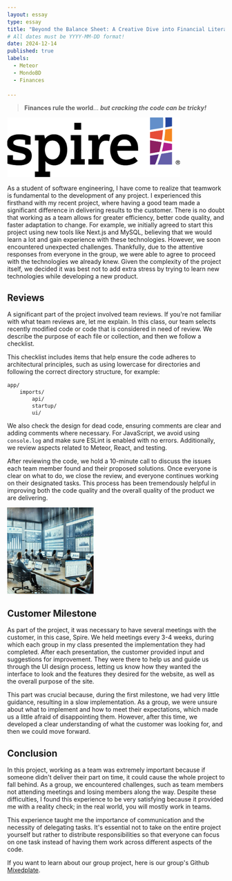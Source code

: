```yaml
---
layout: essay
type: essay
title: "Beyond the Balance Sheet: A Creative Dive into Financial Literacy Reflection 2024"
# All dates must be YYYY-MM-DD format!
date: 2024-12-14
published: true
labels:
  - Meteor
  - MondoBD
  - Finances
 
---
```

> **Finances rule the world**... ***but cracking the code can be tricky!***

<div class="text-center p-4">
  <img width="400px" src="../img/Logo.png" class="img-thumbnail">
</div>

As a student of software engineering, I have come to realize that teamwork is fundamental to the development of any project. I experienced this firsthand with my recent project, where having a good team made a significant difference in delivering results to the customer. There is no doubt that working as a team allows for greater efficiency, better code quality, and faster adaptation to change. For example, we initially agreed to start this project using new tools like Next.js and MySQL, believing that we would learn a lot and gain experience with these technologies. However, we soon encountered unexpected challenges. Thankfully, due to the attentive responses from everyone in the group, we were able to agree to proceed with the technologies we already knew. Given the complexity of the project itself, we decided it was best not to add extra stress by trying to learn new technologies while developing a new product.

## Reviews

A significant part of the project involved team reviews. If you're not familiar with what team reviews are, let me explain. In this class, our team selects recently modified code or code that is considered in need of review. We describe the purpose of each file or collection, and then we follow a checklist. 

This checklist includes items that help ensure the code adheres to architectural principles, such as using lowercase for directories and following the correct directory structure, for example:

```
app/
    imports/
        api/
        startup/
        ui/
```

We also check the design for dead code, ensuring comments are clear and adding comments where necessary. For JavaScript, we avoid using `console.log` and make sure ESLint is enabled with no errors. Additionally, we review aspects related to Meteor, React, and testing.

After reviewing the code, we hold a 10-minute call to discuss the issues each team member found and their proposed solutions. Once everyone is clear on what to do, we close the review, and everyone continues working on their designated tasks. This process has been tremendously helpful in improving both the code quality and the overall quality of the product we are delivering. 

<div class="text-start p-4">
  <img width="200px" height="200px" src="../img/finances.png" class="img-thumbnail" >
</div>

## Customer Milestone

As part of the project, it was necessary to have several meetings with the customer, in this case, Spire. We held meetings every 3-4 weeks, during which each group in my class presented the implementation they had completed. After each presentation, the customer provided input and suggestions for improvement. They were there to help us and guide us through the UI design process, letting us know how they wanted the interface to look and the features they desired for the website, as well as the overall purpose of the site.

This part was crucial because, during the first milestone, we had very little guidance, resulting in a slow implementation. As a group, we were unsure about what to implement and how to meet their expectations, which made us a little afraid of disappointing them. However, after this time, we developed a clear understanding of what the customer was looking for, and then we could move forward.

## Conclusion

In this project, working as a team was extremely important because if someone didn't deliver their part on time, it could cause the whole project to fall behind. As a group, we encountered challenges, such as team members not attending meetings and losing members along the way. Despite these difficulties, I found this experience to be very satisfying because it provided me with a reality check; in the real world, you will mostly work in teams. 

This experience taught me the importance of communication and the necessity of delegating tasks. It's essential not to take on the entire project yourself but rather to distribute responsibilities so that everyone can focus on one task instead of having them work across different aspects of the code.

If you want to learn about our group project, here is our group's Github [Mixedplate]([https://getbootstrap.com/docs/5.2/getting-started/introduction/](https://github.com/mixed-plate/mixed-plate.github.io)).
